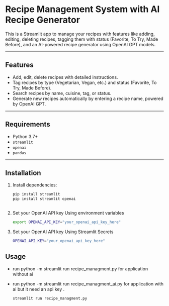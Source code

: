 # Recipe Management System with AI Recipe Generator

This is a Streamlit app to manage your recipes with features like adding, editing, deleting recipes, tagging them with status (Favorite, To Try, Made Before), and an AI-powered recipe generator using OpenAI GPT models.

---

## Features

- Add, edit, delete recipes with detailed instructions.
- Tag recipes by type (Vegetarian, Vegan, etc.) and status (Favorite, To Try, Made Before).
- Search recipes by name, cuisine, tag, or status.
- Generate new recipes automatically by entering a recipe name, powered by OpenAI GPT.

---

## Requirements

- Python 3.7+
- `streamlit`
- `openai`
- `pandas`

---

## Installation

1. Install dependencies:

   ```bash
   pip install streamlit 
   pip install streamlit openai
   


2. Set your OpenAI API key Using environment variables

   ```bash
   export OPENAI_API_KEY="your_openai_api_key_here"

3. Set your OpenAI API key Using Streamlit Secrets

   ```bash
   OPENAI_API_KEY="your_openai_api_key_here"

## Usage
- run python -m streamlit run recipe_managment.py for application without ai 
- run python -m streamlit run recipe_managment_ai.py for application with ai but it need an api key .

   ```bash
   streamlit run recipe_managment.py
